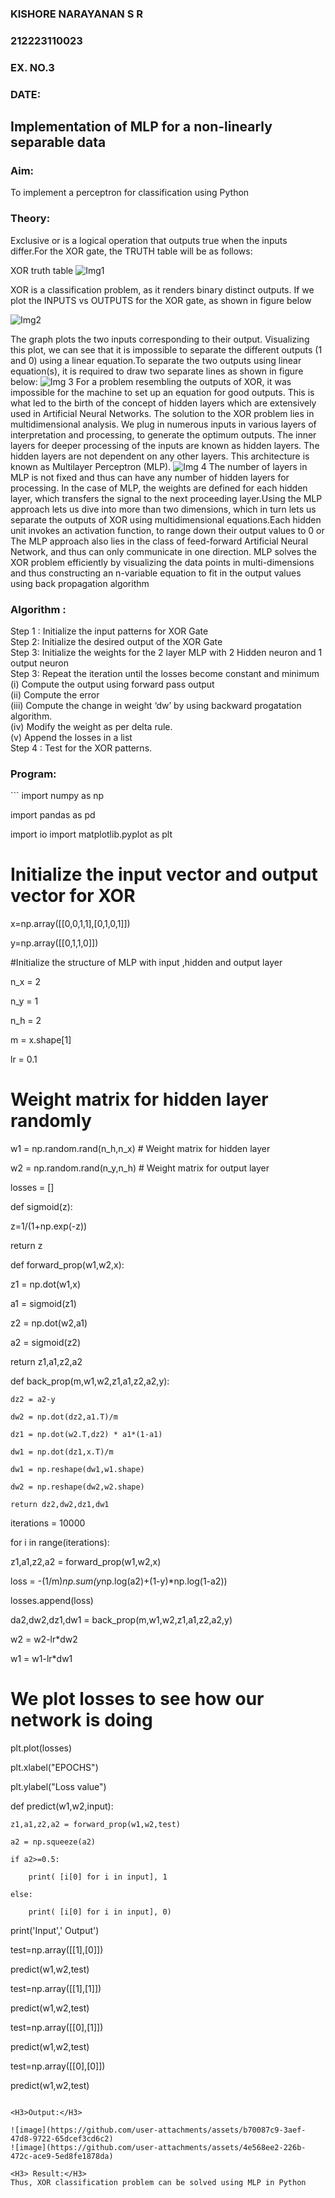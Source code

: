<H3>KISHORE NARAYANAN S R</H3>
<H3>212223110023</H3>
<H3>EX. NO.3</H3>
<H3>DATE:</H3>
<H2 aligh = center> Implementation of MLP for a non-linearly separable data</H2>
<h3>Aim:</h3>
To implement a perceptron for classification using Python
<H3>Theory:</H3>
Exclusive or is a logical operation that outputs true when the inputs differ.For the XOR gate, the TRUTH table will be as follows:

XOR truth table
![Img1](https://user-images.githubusercontent.com/112920679/195774720-35c2ed9d-d484-4485-b608-d809931a28f5.gif)

XOR is a classification problem, as it renders binary distinct outputs. If we plot the INPUTS vs OUTPUTS for the XOR gate, as shown in figure below

![Img2](https://user-images.githubusercontent.com/112920679/195774898-b0c5886b-3d58-4377-b52f-73148a3fe54d.gif)

The graph plots the two inputs corresponding to their output. Visualizing this plot, we can see that it is impossible to separate the different outputs (1 and 0) using a linear equation.To separate the two outputs using linear equation(s), it is required to draw two separate lines as shown in figure below:
![Img 3](https://user-images.githubusercontent.com/112920679/195775012-74683270-561b-4a3a-ac62-cf5ddfcf49ca.gif)
For a problem resembling the outputs of XOR, it was impossible for the machine to set up an equation for good outputs. This is what led to the birth of the concept of hidden layers which are extensively used in Artificial Neural Networks. The solution to the XOR problem lies in multidimensional analysis. We plug in numerous inputs in various layers of interpretation and processing, to generate the optimum outputs.
The inner layers for deeper processing of the inputs are known as hidden layers. The hidden layers are not dependent on any other layers. This architecture is known as Multilayer Perceptron (MLP).
![Img 4](https://user-images.githubusercontent.com/112920679/195775183-1f64fe3d-a60e-4998-b4f5-abce9534689d.gif)
The number of layers in MLP is not fixed and thus can have any number of hidden layers for processing. In the case of MLP, the weights are defined for each hidden layer, which transfers the signal to the next proceeding layer.Using the MLP approach lets us dive into more than two dimensions, which in turn lets us separate the outputs of XOR using multidimensional equations.Each hidden unit invokes an activation function, to range down their output values to 0 or The MLP approach also lies in the class of feed-forward Artificial Neural Network, and thus can only communicate in one direction. MLP solves the XOR problem efficiently by visualizing the data points in multi-dimensions and thus constructing an n-variable equation to fit in the output values using back propagation algorithm

<h3>Algorithm :</H3>

Step 1 : Initialize the input patterns for XOR Gate<BR>
Step 2: Initialize the desired output of the XOR Gate<BR>
Step 3: Initialize the weights for the 2 layer MLP with 2 Hidden neuron  and 1 output neuron<BR>
Step 3: Repeat the  iteration  until the losses become constant and  minimum<BR>
    (i)  Compute the output using forward pass output<BR>
    (ii) Compute the error<BR>
	(iii) Compute the change in weight ‘dw’ by using backward progatation algorithm. <BR>
    (iv) Modify the weight as per delta rule.<BR>
    (v)  Append the losses in a list <BR>
Step 4 : Test for the XOR patterns.

<H3>Program:</H3>
```
import numpy as np

import pandas as pd

import io
import matplotlib.pyplot as plt

# Initialize the input vector and output vector for XOR

x=np.array([[0,0,1,1],[0,1,0,1]])

y=np.array([[0,1,1,0]])

#Initialize the structure of  MLP with input ,hidden  and output layer

n_x = 2

n_y = 1

n_h = 2

m = x.shape[1]

lr = 0.1 

# Weight matrix for hidden layer randomly

w1 = np.random.rand(n_h,n_x)   # Weight matrix for hidden layer

w2 = np.random.rand(n_y,n_h)  # Weight matrix for output layer

losses = []

def sigmoid(z):

  z=1/(1+np.exp(-z))
  
  return z
  
def forward_prop(w1,w2,x):

  z1 = np.dot(w1,x)
  
  a1 = sigmoid(z1)
  
  z2 = np.dot(w2,a1)
  
  a2 = sigmoid(z2)
  
  return z1,a1,z2,a2
  
def back_prop(m,w1,w2,z1,a1,z2,a2,y):

    dz2 = a2-y
    
    dw2 = np.dot(dz2,a1.T)/m
    
    dz1 = np.dot(w2.T,dz2) * a1*(1-a1)
    
    dw1 = np.dot(dz1,x.T)/m
    
    dw1 = np.reshape(dw1,w1.shape)
    
    dw2 = np.reshape(dw2,w2.shape)
    
    return dz2,dw2,dz1,dw1
    
iterations = 10000

for i in range(iterations):

  z1,a1,z2,a2 = forward_prop(w1,w2,x)
  
  loss = -(1/m)*np.sum(y*np.log(a2)+(1-y)*np.log(1-a2))
  
  losses.append(loss)
  
  da2,dw2,dz1,dw1 = back_prop(m,w1,w2,z1,a1,z2,a2,y)
  
  w2 = w2-lr*dw2
  
  w1 = w1-lr*dw1
  
# We plot losses to see how our network is doing

plt.plot(losses)

plt.xlabel("EPOCHS")

plt.ylabel("Loss value")

def predict(w1,w2,input):

    z1,a1,z2,a2 = forward_prop(w1,w2,test)
    
    a2 = np.squeeze(a2)
    
    if a2>=0.5:
    
        print( [i[0] for i in input], 1
	
    else:
    
        print( [i[0] for i in input], 0)
	
print('Input',' Output')

test=np.array([[1],[0]])

predict(w1,w2,test)

test=np.array([[1],[1]])

predict(w1,w2,test)

test=np.array([[0],[1]])

predict(w1,w2,test)

test=np.array([[0],[0]])

predict(w1,w2,test)

```

<H3>Output:</H3>

![image](https://github.com/user-attachments/assets/b70087c9-3aef-47d8-9722-65dcef3cd6c2)
![image](https://github.com/user-attachments/assets/4e568ee2-226b-472c-ace9-5ed8fe1878da)

<H3> Result:</H3>
Thus, XOR classification problem can be solved using MLP in Python 
